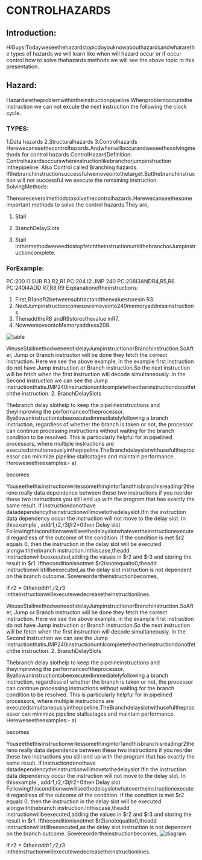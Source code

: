 # CONTROLHAZARDS
## Introduction:
HiGuys!Todayweseethehazardstopicdoyouknowabouthazardsandwhatarethe types of hazards we will learn like when will hazard occur or if occur control how to solve thehazards methods we will see the above topic in this presentation.
## Hazard:
Hazardaretheproblemwithintheinstructionpipeline.Whenproblemoccurinthe instruction we can not excute the next instruction the following the clock cycle.
### TYPES:
1.Data hazards 2.Structuralhazards
3.Controlhazards
Herewecanseethecontrolhazards.Andwhenwilloccurandweseethesolvingmethods for control hazards
ControlHazardDefinition:
Controlhazardsoccurswheninstructionlikebranchorjumpinstruction inthepipeline. Also Control called Branching hazards.
Ifthebranchinstructionsuccessfulwemoveontothetarget.Butthebranchinstruction will not successful we execute the remaining instruction.
SolvingMethods:

Thereareseveralmethodstosolvethecontrolhazards.Herewecanseethesome important methods to solve the control hazards.They are,
1.	Stall
2.	BranchDelaySlots
 
1.	Stall
InthismethodweneedtostopfetchtheinstructionuntilthebranchorJumpinstructioncomplete.

### ForExample:
PC:200 I1 SUB R3,R2,R1 PC:204 I2 JMP 240 PC:208I3ANDR4,R5,R6 PC:240I4ADD R7,R8,R9
Explanationoftheinstructions:
1.	First,R1andR2betweensubtractandthenvaluestoresin R3.
2.	NextJumpinstructioncomesowemoveinto240memoryaddressinstructions.
3.	ThenaddtheR8 andR9storesthevalue inR7.
4.	NowwemoveontoMemoryaddress208.


![table](https://github.com/Nbyuvan/Co-article/assets/167392738/75f62c7f-38fc-411e-b803-4f537dcf211b)

 
WeuseStallmethodweneedtidelayJumpinstructionorBranchinstruction.SoAfter, Jump or Branch instructon will be done they fetch the correct instruction.
Here we see the above example, in the example first instruction do not have Jump instruction or Branch instruction.So the next instruction will be fetch when the first instruction will decode simultaneously. In the Second instruction we can see the Jump instructionthatisJMP240instructionuntilcompletetheotherinstructiondonotfetchthe instruction.
2.	BranchDelaySlots

Thebranch delay slothelp to keep the pipelineinstructions and theyimproving the performanceoftheprocessor. Byallowaninstructiontobeexecutedimmediatelyfollowing a branch instruction, regardless of whether the branch is taken or not, the processor can continue processing instructions without waiting for the branch condition to be resolved.
This is particularly helpful for in pipelined processors, where multiple instructions are executedsimultaneouslyinthepipeline.TheBranchdelayslotwithusefultheprocessor can minimize pipeline stallsstages and maintain performance.
Hereweseetheexamples:- a)


becomes

 
Youseethethisinstructionwritessomethingintor1andthisbranchisreadingr2thereno really data dependence between these two instructions if you reorder these two instructions you still end up with the program that has exactly the same result.
If instructiondonothave datadependencytheinstructionwillmovetothedelayslot.Ifin the instruction data dependency occur the instruction will not move to the delay slot.
In thisexample , add$r1,$r2,$r3
If$r2=0then Delay slot
Followingthisconditionwewillseethedelayslotwhatevertheinstructionexecuted regardless of the outcome of the condition.
If the condition is met $r2 equals 0, then the instruction in the delay slot will be executed alongwiththebranch instruction.Inthiscase,theadd instructionwillbeexecuted,adding the values in $r2 and $r3 and storing the result in $r1.
Iftheconditionisnotmet $r2isnotequalto0,theadd instructionwillstillbeexecuted,as the delay slot instruction is not dependent on the branch outcome.
Sowereordertheinstructionbecomes,

If $r2 = 0 then add$r1,$r2,$r3
intheinstructionwillexecutewedecreasetheinstructionlines.

 
WeuseStallmethodweneedtidelayJumpinstructionorBranchinstruction.SoAfter, Jump or Branch instructon will be done they fetch the correct instruction.
Here we see the above example, in the example first instruction do not have Jump instruction or Branch instruction.So the next instruction will be fetch when the first instruction will decode simultaneously. In the Second instruction we can see the Jump instructionthatisJMP240instructionuntilcompletetheotherinstructiondonotfetchthe instruction.
2.	BranchDelaySlots

Thebranch delay slothelp to keep the pipelineinstructions and theyimproving the performanceoftheprocessor. Byallowaninstructiontobeexecutedimmediatelyfollowing a branch instruction, regardless of whether the branch is taken or not, the processor can continue processing instructions without waiting for the branch condition to be resolved.
This is particularly helpful for in pipelined processors, where multiple instructions are executedsimultaneouslyinthepipeline.TheBranchdelayslotwithusefultheprocessor can minimize pipeline stallsstages and maintain performance.
Hereweseetheexamples:- a)


becomes

 
Youseethethisinstructionwritessomethingintor1andthisbranchisreadingr2thereno really data dependence between these two instructions if you reorder these two instructions you still end up with the program that has exactly the same result.
If instructiondonothave datadependencytheinstructionwillmovetothedelayslot.Ifin the instruction data dependency occur the instruction will not move to the delay slot.
In thisexample , add$r1,$r2,$r3
If$r2=0then Delay slot
Followingthisconditionwewillseethedelayslotwhatevertheinstructionexecuted regardless of the outcome of the condition.
If the condition is met $r2 equals 0, then the instruction in the delay slot will be executed alongwiththebranch instruction.Inthiscase,theadd instructionwillbeexecuted,adding the values in $r2 and $r3 and storing the result in $r1.
Iftheconditionisnotmet $r2isnotequalto0,theadd instructionwillstillbeexecuted,as the delay slot instruction is not dependent on the branch outcome.
Sowereordertheinstructionbecomes,
![diagram](https://github.com/Nbyuvan/Co-article/assets/167392738/3f9ec05b-bd95-40b9-bbe0-8c71a9488cf5)


If $r2 = 0 then add$r1,$r2,$r3
intheinstructionwillexecutewedecreasetheinstructionlines.

